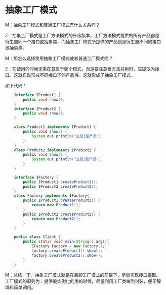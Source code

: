 # 抽象工厂模式

M：抽象工厂模式和普通工厂模式有什么关系吗？

Z：抽象工厂模式是工厂方法模式的升级版本，工厂方法模式提供的所有产品都是衍生自同一个接口或抽象类，而抽象工厂模式所提供的产品则是衍生自不同的接口或抽象类。  

M：那怎么选择使用抽象工厂模式或者普通工厂模式呢？

Z：在使用的时候无需在意属于哪个模式，而是要注意当方法共用时，应提取为接口。这就自动形成不同接口下的产品族。这就形成了抽象工厂模式。

如下代码：

```java
    interface IProduct1 {
        public void show();
    }
    interface IProduct2 {
        public void show();
    }

    class Product1 implements IProduct1 {
        public void show() {
            System.out.println("这是1型产品");
        }
    }
    class Product2 implements IProduct2 {
        public void show() {
            System.out.println("这是2型产品");
        }
    }

    interface IFactory {
        public IProduct1 createProduct1();
        public IProduct2 createProduct2();
    }
    class Factory implements IFactory{
        public IProduct1 createProduct1() {
            return new Product1();
        }
        public IProduct2 createProduct2() {
            return new Product2();
        }
    }

    public class Client {
        public static void main(String[] args){
            IFactory factory = new Factory();
            factory.createProduct1().show();
            factory.createProduct2().show();
        }
    }
```

M：总结一下，抽象工厂模式就是在兼顾工厂模式的前提下，尽量实现接口提取。工厂模式的原则为：提供被实例化的类的时候，尽量利用工厂类做到封装，便于解耦和简单调用。